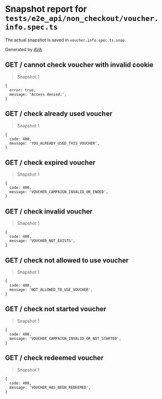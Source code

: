 # Snapshot report for `tests/e2e_api/non_checkout/voucher.info.spec.ts`

The actual snapshot is saved in `voucher.info.spec.ts.snap`.

Generated by [AVA](https://ava.li).

## GET / cannot check voucher with invalid cookie

> Snapshot 1

    {
      error: true,
      message: 'Access denied.',
    }

## GET / check already used voucher

> Snapshot 1

    {
      code: 400,
      message: 'YOU_ALREADY_USED_THIS_VOUCHER',
    }

## GET / check expired voucher

> Snapshot 1

    {
      code: 400,
      message: 'VOUCHER_CAMPAIGN_INVALID_OR_ENDED',
    }

## GET / check invalid voucher

> Snapshot 1

    {
      code: 400,
      message: 'VOUCHER_NOT_EXISTS',
    }

## GET / check not allowed to use voucher 

> Snapshot 1

    {
      code: 400,
      message: 'NOT_ALLOWED_TO_USE_VOUCHER',
    }

## GET / check not started voucher

> Snapshot 1

    {
      code: 400,
      message: 'VOUCHER_CAMPAIGN_INVALID_OR_NOT_STARTED',
    }

## GET / check redeemed voucher

> Snapshot 1

    {
      code: 400,
      message: 'VOUCHER_HAS_BEEN_REDEEMED',
    }
